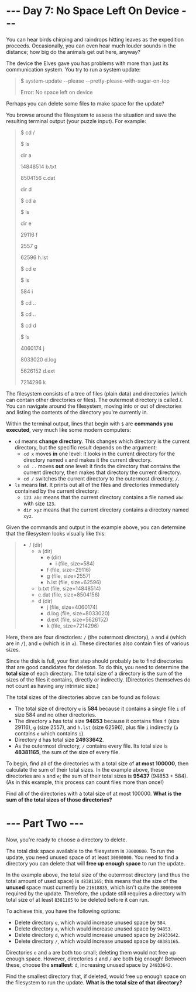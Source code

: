 # --- Day 7: No Space Left On Device ---
You can hear birds chirping and raindrops hitting leaves as the expedition proceeds. Occasionally, you can even hear 
much louder sounds in the distance; how big do the animals get out here, anyway?

The device the Elves gave you has problems with more than just its communication system. You try to run a system update:

> $ system-update --please --pretty-please-with-sugar-on-top
> 
> Error: No space left on device

Perhaps you can delete some files to make space for the update?

You browse around the filesystem to assess the situation and save the resulting terminal output (your puzzle input). For example:

> $ cd /
> 
> $ ls
> 
> dir a
> 
> 14848514 b.txt
> 
> 8504156 c.dat
> 
> dir d
> 
> $ cd a
> 
> $ ls
> 
> dir e
> 
> 29116 f
> 
> 2557 g
> 
> 62596 h.lst
> 
> $ cd e
> 
> $ ls
> 
> 584 i
> 
> $ cd ..
> 
> $ cd ..
> 
> $ cd d
> 
> $ ls
> 
> 4060174 j
> 
> 8033020 d.log
> 
> 5626152 d.ext
> 
> 7214296 k

The filesystem consists of a tree of files (plain data) and directories (which can contain other directories or 
files). The outermost directory is called /. You can navigate around the filesystem, moving into or out of directories 
and listing the contents of the directory you're currently in.

Within the terminal output, lines that begin with `$` are **commands you executed**, very much like some modern 
computers:

- `cd` means **change directory**. This changes which directory is the current directory, but the specific result 
depends on the argument:
  - `cd x` moves **in** one level: it looks in the current directory for the directory named `x` and makes it the 
current directory.
  - `cd ..` moves **out** one level: it finds the directory that contains the current directory, then makes that 
directory the current directory.
  - `cd /` switches the current directory to the outermost directory, `/`.
- `ls` means **list**. It prints out all of the files and directories immediately contained by the current directory:
  - `123 abc` means that the current directory contains a file named `abc` with size `123`.
  - `dir xyz` means that the current directory contains a directory named `xyz`.

Given the commands and output in the example above, you can determine that the filesystem looks visually like this:

> - / (dir)
>     - a (dir)
>         - e (dir)
>             - i (file, size=584)
>         - f (file, size=29116)
>         - g (file, size=2557)
>         - h.lst (file, size=62596)
>     - b.txt (file, size=14848514)
>     - c.dat (file, size=8504156)
>     - d (dir)
>         - j (file, size=4060174)
>         - d.log (file, size=8033020)
>         - d.ext (file, size=5626152)
>         - k (file, size=7214296)

Here, there are four directories: `/` (the outermost directory), `a` and `d` (which are in `/`), and `e` (which is 
in `a`). These directories also contain files of various sizes.

Since the disk is full, your first step should probably be to find directories that are good candidates for deletion. 
To do this, you need to determine the **total size** of each directory. The total size of a directory is the sum of 
the sizes of the files it contains, directly or indirectly. (Directories themselves do not count as having any 
intrinsic size.)

The total sizes of the directories above can be found as follows:

- The total size of directory `e` is **584** because it contains a single file `i` of size 584 and no other directories.
- The directory `a` has total size **94853** because it contains files `f` (size 29116), `g` (size 2557), and `h.lst` 
(size 62596), plus file `i` indirectly (`a` contains `e` which contains `i`).
- Directory `d` has total size **24933642**.
- As the outermost directory, `/` contains every file. Its total size is **48381165**, the sum of the size of every 
file.

To begin, find all of the directories with a total size of **at most 100000**, then calculate the sum of their total 
sizes. In the example above, these directories are `a` and `e`; the sum of their total sizes is **95437** (94853 + 
584). (As in this example, this process can count files more than once!)

Find all of the directories with a total size of at most 100000. **What is the sum of the total sizes of those 
directories?**

# --- Part Two ---
Now, you're ready to choose a directory to delete.

The total disk space available to the filesystem is `70000000`. To run the update, you need unused space of at least 
`30000000`. You need to find a directory you can delete that will **free up enough space** to run the update.

In the example above, the total size of the outermost directory (and thus the total amount of used space) is 
`48381165`; this means that the size of the **unused** space must currently be `21618835`, which isn't quite the 
`30000000` required by the update. Therefore, the update still requires a directory with total size of at least 
`8381165` to be deleted before it can run.

To achieve this, you have the following options:

- Delete directory `e`, which would increase unused space by `584`.
- Delete directory `a`, which would increase unused space by `94853`.
- Delete directory `d`, which would increase unused space by `24933642`.
- Delete directory `/`, which would increase unused space by `48381165`.

Directories `e` and `a` are both too small; deleting them would not free up enough space. However, directories `d` 
and `/` are both big enough! Between these, choose the **smallest**: `d`, increasing unused space by `24933642`.

Find the smallest directory that, if deleted, would free up enough space on the filesystem to run the update. **What 
is the total size of that directory?**
